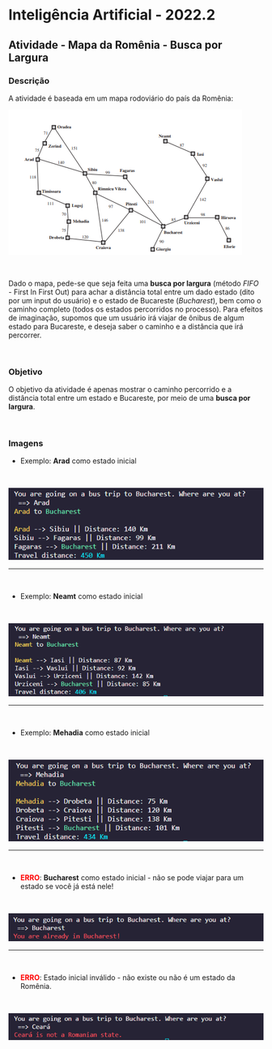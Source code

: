 # Inteligência Artificial - 2022.2

## Atividade - Mapa da Romênia - Busca por Largura

### Descrição
A atividade é baseada em um mapa rodoviário do país da Romênia:
<br>

![map](images/romania_map.png)

<br>

Dado o mapa, pede-se que seja feita uma **busca por largura** (método *FIFO* - First In First Out) para achar a distância total entre um dado estado (dito por um input do usuário) e o estado de Bucareste (*Bucharest*), bem como o caminho completo (todos os estados percorridos no processo). Para efeitos de imaginação, supomos que um usuário irá viajar de ônibus de algum estado para Bucareste, e deseja saber o caminho e a distância que irá percorrer.

<br>

### Objetivo
O objetivo da atividade é apenas mostrar o caminho percorrido e a distância total entre um estado e Bucareste, por meio de uma **busca por largura**.

<br>

### Imagens

* Exemplo: **Arad** como estado inicial

<br>

![arad](images/arad_example.png)

<hr>
<br>

* Exemplo: **Neamt** como estado inicial

<br>


![neamt](images/neamt_example.png)

<hr>
<br>

* Exemplo: **Mehadia** como estado inicial

<br>

![mehadia](images/mehadia_example.png)

<hr>
<br>

* <span style="color:red">**ERRO**</span>: **Bucharest** como estado inicial - não se pode viajar para um estado se você já está nele!

<br>

![error1_alreadyin](images/already_in_state.png)

<hr>
<br>

* <span style="color:red">**ERRO**</span>: Estado inicial inválido - não existe ou não é um estado da Romênia.

<br>

![error2_notvalid](images/not_state.png)

<br>